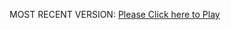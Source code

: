 MOST RECENT VERSION: [Please Click here to Play](https://rawcdn.githack.com/alperenbutun/Flying-3d/aeb9e26/index.html)
